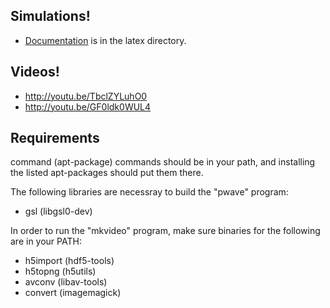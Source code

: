 Simulations!
----
- [Documentation](https://github.com/kandouss/pilot_wave/blob/master/latex/pw_sim_notes.pdf) is in the latex directory.

Videos! 
----
- http://youtu.be/TbclZYLuhO0
- http://youtu.be/GF0ldk0WUL4

Requirements
----
command (apt-package)
commands should be in your path, and installing the listed apt-packages should put them there.

The following libraries are necessray to build the "pwave" program:
- gsl (libgsl0-dev)

In order to run the "mkvideo" program, make sure binaries for the following are in your PATH:
- h5import (hdf5-tools)
- h5topng (h5utils)
- avconv (libav-tools)
- convert (imagemagick)
